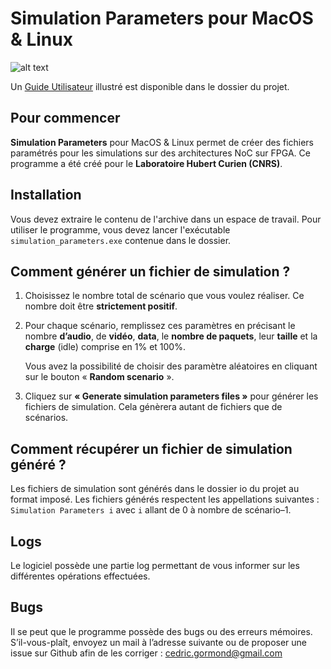 # Simulation Parameters pour MacOS & Linux

![alt text](https://laboratoirehubertcurien.univ-st-etienne.fr/skins/labhcurien/resources//img/logo.png "Laboratoire Hubert Curien")

Un [Guide Utilisateur](https://github.com/cedric-gormond/simulation_parameters/blob/master/Guide%20utilisateur%20simulation%20parameters.pdf) illustré est disponible dans le dossier du projet.

## Pour commencer
**Simulation Parameters** pour MacOS & Linux permet de créer des fichiers paramétrés pour les simulations sur des architectures NoC sur FPGA. Ce programme a été créé pour le **Laboratoire Hubert Curien (CNRS)**.

## Installation
Vous devez extraire le contenu de l'archive dans un espace de travail. Pour utiliser le programme, vous devez lancer l'exécutable `simulation_parameters.exe` contenue dans le dossier.

##	Comment générer un fichier de simulation ?
1. Choisissez le nombre total de scénario que vous voulez réaliser. Ce nombre doit être **strictement positif**.

2.  Pour chaque scénario, remplissez ces paramètres en précisant le nombre **d’audio**, de **vidéo**, **data**, le **nombre de paquets**, leur **taille** et la **charge** (idle) comprise en 1% et 100%.

     Vous avez la possibilité de choisir des paramètre aléatoires en cliquant sur le bouton « **Random scenario** ».

3.  Cliquez sur **« Generate simulation parameters files »** pour générer les fichiers de simulation.  Cela génèrera autant de fichiers que de scénarios. 


## Comment récupérer un fichier de simulation généré ?
Les fichiers de simulation sont générés dans le dossier io du projet au format imposé. Les fichiers générés respectent les appellations suivantes : `Simulation Parameters i` avec `i` allant de 0 à nombre de scénario–1.

## Logs
Le logiciel possède une partie log permettant de vous informer sur les différentes opérations effectuées.

## Bugs
Il se peut que le programme possède des bugs ou des erreurs mémoires. S’il-vous-plaît, envoyez un mail à l’adresse suivante ou de proposer une issue sur Github afin de les corriger : cedric.gormond@gmail.com 
